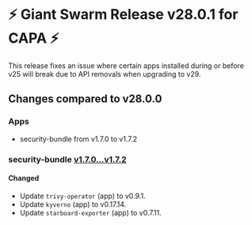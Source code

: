 # :zap: Giant Swarm Release v28.0.1 for CAPA :zap:

This release fixes an issue where certain apps installed during or before v25 will break due to API removals when upgrading to v29.

## Changes compared to v28.0.0

### Apps

- security-bundle from v1.7.0 to v1.7.2

### security-bundle [v1.7.0...v1.7.2](https://github.com/giantswarm/security-bundle/compare/v1.7.0...v1.7.2)

#### Changed

- Update `trivy-operator` (app) to v0.9.1.
- Update `kyverno` (app) to v0.17.14.
- Update `starboard-exporter` (app) to v0.7.11.
